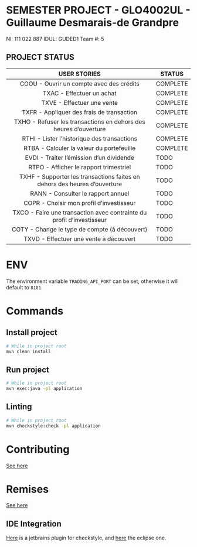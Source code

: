 # SEMESTER PROJECT - GLO4002UL - Guillaume Desmarais-de Grandpre
NI: 111 022 887
IDUL: GUDED1
Team #: 5



## PROJECT STATUS
|                                USER STORIES                               | STATUS   |
|:-------------------------------------------------------------------------:|----------|
| COOU - Ouvrir un compte avec des crédits                                  | COMPLETE |
| TXAC - Effectuer un achat                                                 | COMPLETE |
| TXVE - Effectuer une vente                                                | COMPLETE |
| TXFR - Appliquer des frais de transaction                                 | COMPLETE |
| TXHO - Refuser les transactions en dehors des heures d’ouverture          | COMPLETE |
| RTHI - Lister l’historique des transactions                               | COMPLETE |
| RTBA - Calculer la valeur du portefeuille                                 | COMPLETE |
| EVDI - Traiter l’émission d’un dividende                                  | TODO     |
| RTPO - Afficher le rapport trimestriel                                    | TODO     |
| TXHF - Supporter les transactions faites en dehors des heures d’ouverture | TODO     |
| RANN - Consulter le rapport annuel                                        | TODO     |
| COPR - Choisir mon profil d’investisseur                                  | TODO     |
| TXCO - Faire une transaction avec contrainte du profil d’investisseur     | TODO     |
| COTY - Change le type de compte (à découvert)                             | TODO     |
| TXVD - Effectuer une vente à découvert                                    | TODO     |

# ENV
The environment variable `TRADING_API_PORT` can be set, otherwise it
will default to `8181`.

# Commands

## Install project
```bash
# While in project root
mvn clean install
```

## Run project
```bash
# While in project root
mvn exec:java -pl application
```

## Linting
```bash
# While in project root
mvn checkstyle:check -pl application
```

# Contributing

[See here](CONTRIBUTING.md)

# Remises

[See here](http://projet2018.qualitelogicielle.ca/)

## IDE Integration
[Here](https://plugins.jetbrains.com/plugin/1065-checkstyle-idea)
is a jetbrains plugin for checkstyle, and
[here](https://checkstyle.org/eclipse-cs/#!/)
the eclipse one.
